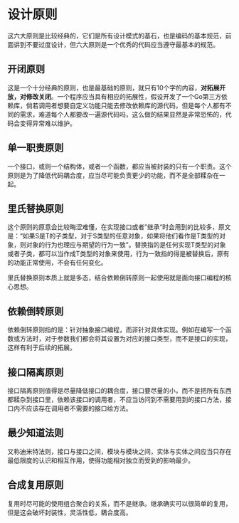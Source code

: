 # 设计原则

这六大原则是比较经典的，它们是所有设计模式的基石，也是编码的基本规范，前面讲到不要过度设计，但六大原则是一个优秀的代码应当遵守最基本的规范。





## 开闭原则

这是一个十分经典的原则，也是最基础的原则，就只有10个字的内容，**对拓展开放，对修改关闭**。一个程序应当具有相应的拓展性，假设开发了一个Go第三方依赖库，倘若调用者想要自定义功能只能去修改依赖库的源代码，但是每个人都有不同的需求，难道每个人都要改一遍源代码吗，这么做的结果显然是非常恐怖的，代码会变得异常难以维护。



## 单一职责原则

一个接口，或则一个结构体，或者一个函数，都应当被封装的只有一个职责。这个原则是为了降低代码耦合度，应当尽可能负责更少的功能，而不是全部糅杂在一起。



## 里氏替换原则

这个原则的原意会比较晦涩难懂，在实现接口或者”继承“时会用到的比较多，原文是：“如果S是T的子类型，对于S类型的任意对象，如果将他们看作是T类型的对象，则对象的行为也理应与期望的行为一致”。替换指的是任何实现T类型的对象或者子类，都可以当作成T类型的对象来使用，行为一致指的得是被替换后，原有的功能正常使用，不会有任何变化。

里氏替换原则本质上就是多态，结合依赖倒转原则一起使用就是面向接口编程的核心思想。



## 依赖倒转原则

依赖倒转原则指的是：针对抽象接口编程，而非针对具体实现。例如在编写一个函数或方法时，对于参数我们都会将其设置为对应的接口类型，而不是接口的实现，这样有利于后续的拓展。



## 接口隔离原则

接口隔离原则值得是尽量降低接口的耦合度，接口要尽量的小，而不是把所有东西都糅杂到接口里，依赖该接口的调用者，不应当访问到不需要用到的接口方法，接口内不应该存在调用者不需要的接口给方法。



## 最少知道法则

又称迪米特法则，接口与接口之间，模块与模块之间，实体与实体之间应当只存在最低限度的认识和相互作用，使得功能相对独立而受到的影响最少。



## 合成复用原则

复用时尽可能的使用组合聚合的关系，而不是继承。继承确实可以很简单的复用，但是这会破坏封装性，灵活性低，耦合度高。